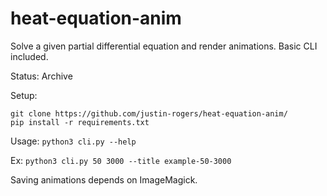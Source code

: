 # heat-equation-anim
Solve a given partial differential equation and render animations. Basic CLI included.

Status: Archive

Setup:
```
git clone https://github.com/justin-rogers/heat-equation-anim/
pip install -r requirements.txt
```
Usage: `python3 cli.py --help`

Ex: `python3 cli.py 50 3000 --title example-50-3000`

Saving animations depends on ImageMagick.

